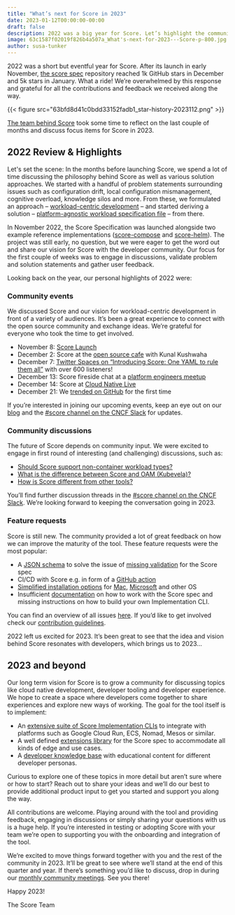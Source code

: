 ```yaml
---
title: "What’s next for Score in 2023"
date: 2023-01-12T00:00:00-00:00
draft: false
description: 2022 was a big year for Score. Let’s highlight the community’s biggest accomplishments so far and look ahead to what is coming next. 
image: 63c1587f02019f826b4a507a_What's-next-for-2023---Score-p-800.jpg
author: susa-tunker
---
```


2022 was a short but eventful year for Score. After its launch in early November, [the score spec](https://github.com/score-spec/spec) repository reached 1k GitHub stars in December and 5k stars in January. What a ride! We’re overwhelmed by this response and grateful for all the contributions and feedback we received along the way. 

{{< figure src="63bfd8d41c0bdd33152fadb1_star-history-2023112.png" >}}

[The team behind Score](https://score.dev/community) took some time to reflect on the last couple of months and discuss focus items for Score in 2023.

## 2022 Review & Highlights

Let's set the scene: In the months before launching Score, we spend a lot of time discussing the philosophy behind Score as well as various solution approaches. We started with a handful of problem statements surrounding issues such as configuration drift, local configuration mismanagement, cognitive overload, knowledge silos and more. From these, we formulated an approach – [workload-centric development](https://score.dev/blog/workload-centric-over-infrastructure-centric-development) – and started deriving a solution – [platform-agnostic workload specification file](https://score.dev/blog/score-one-yaml-to-rule-them-all) – from there.

In November 2022, the Score Specification was launched alongside two example reference implementations ([score-compose](https://github.com/score-spec/score-compose) and [score-helm](https://github.com/score-spec/score-helm)). The project was still early, no question, but we were eager to get the word out and share our vision for Score with the developer community. Our focus for the first couple of weeks was to engage in discussions, validate problem and solution statements and gather user feedback.

Looking back on the year, our personal highlights of 2022 were:

### Community events

We discussed Score and our vision for workload-centric development in front of a variety of audiences. It’s been a great experience to connect with the open source community and exchange ideas. We’re grateful for everyone who took the time to get involved.

* November 8: [Score Launch](https://score.dev/blog/score-one-yaml-to-rule-them-all)
* December 2: Score at the [open source cafe](https://www.youtube.com/watch?v=ieIweao6GAE) with Kunal Kushwaha
* December 7: [Twitter Spaces on “Introducing Score: One YAML to rule them all”](https://twitter.com/i/spaces/1lPJqBDQwolxb?s=20) with over 600 listeners!
* December 13: Score fireside chat at a [platform engineers meetup](https://www.linkedin.com/events/oneyamltorulethemall-andprevent7000492721220030464/)
* December 14: Score at [Cloud Native Live](https://www.youtube.com/watch?v=2EJ3irXaXYA&t=1093s)
* December 21: We [trended on GitHub](https://twitter.com/_sujaya/status/1605568500571021312?s=20&t=SQb6ZjGTpWF0_9xBH7uNWA) for the first time

If you’re interested in joining our upcoming events, keep an eye out on our [blog](https://score.dev/blog) and the [#score channel on the CNCF Slack](https://slack.cncf.io) for updates.

### Community discussions

The future of Score depends on community input. We were excited to engage in first round of interesting (and challenging) discussions, such as:

* [Should Score support non-container workload types?](https://github.com/score-spec/spec/discussions/39)
* [What is the difference between Score and OAM (Kubevela)?](https://github.com/score-spec/spec/issues/23)
* [How is Score different from other tools?](https://score.dev/blog/how-is-score-different-from-other-tools)

You’ll find further discussion threads in the [#score channel on the CNCF Slack](https://slack.cncf.io). We’re looking forward to keeping the conversation going in 2023.

### Feature requests

Score is still new. The community provided a lot of great feedback on how we can improve the maturity of the tool. These feature requests were the most popular:

* A [JSON schema](https://github.com/score-spec/spec/issues/6) to solve the issue of [missing validation](https://github.com/score-spec/spec/issues/21) for the Score spec
* CI/CD with Score e.g. in form of a [GitHub action](https://github.com/score-spec/spec/issues/10)
* [Simplified installation options](https://github.com/score-spec/spec/issues/5) for [Mac](https://github.com/score-spec/spec/issues/3), [Microsoft](https://github.com/score-spec/spec/issues/4) and other OS
* Insufficient [documentation](https://docs.score.dev/docs/) on how to work with the Score spec and missing instructions on how to build your own Implementation CLI.

You can find an overview of all issues [here](https://github.com/score-spec/spec/issues). If you’d like to get involved check our [contribution guidelines](https://github.com/score-spec/spec#-contributing).

2022 left us excited for 2023. It’s been great to see that the idea and vision behind Score resonates with developers, which brings us to 2023…

## 2023 and beyond

Our long term vision for Score is to grow a community for discussing topics like cloud native development, developer tooling and developer experience. We hope to create a space where developers come together to share experiences and explore new ways of working. The goal for the tool itself is to implement:

* An [extensive suite of Score Implementation CLIs](https://github.com/score-spec/spec/blob/main/roadmap.md#score-implementation-clis) to integrate with platforms such as Google Cloud Run, ECS, Nomad, Mesos or similar.
* A well defined [extensions library](https://github.com/score-spec/spec/blob/main/roadmap.md#generalized-score-extension-mechanism) for the Score spec to accommodate all kinds of edge and use cases.
* A [developer knowledge base](https://github.com/score-spec/spec/blob/main/roadmap.md#score-developer-documentation) with educational content for different developer personas.

Curious to explore one of these topics in more detail but aren’t sure where or how to start? Reach out to share your ideas and we’ll do our best to provide additional product input to get you started and support you along the way. 

All contributions are welcome. Playing around with the tool and providing feedback, engaging in discussions or simply sharing your questions with us is a huge help. If you’re interested in testing or adopting Score with your team we’re open to supporting you with the onboarding and integration of the tool.

We’re excited to move things forward together with you and the rest of the community in 2023. It’ll be great to see where we’ll stand at the end of this quarter and year. If there’s something you’d like to discuss, drop in during our [monthly community meetings](https://github.com/score-spec/spec?tab=readme-ov-file#-get-in-touch). See you there!

Happy 2023!

The Score Team